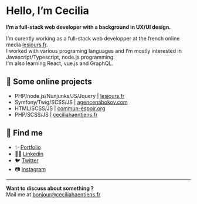 # Hello, I’m Cecilia

**I’m a full-stack web developer with a background in UX/UI design.**

I’m curently working as a full-stack web developper at the french online media [lesjours.fr](https://lesjours.fr).<br>
I worked with various programing languages and I’m mostly interested in Javascript/Typescript, node.js programming.<br>
I’m also learning React, vue.js and GraphQL.

## 👀 Some online projects

- PHP/node.js/Nunjunks/JS/Jquery | [lesjours.fr](https://lesjours.fr)
- Symfony/Twig/SCSS/JS | [agencenabokov.com](https://agencenabokov.com/)
- HTML/SCSS/JS | [commun-espoir.org](http://commun-espoir.org/)
- PHP/SCSS/JS | [ceciliahaentjens.fr](https://ceciliahentjens.fr/)

## 💌 Find me

- ✨ [Portfolio](https://ceciliahaentjens.fr/)
- 👩‍💻 [Linkedin](https://www.linkedin.com/in/cecilia-haentjens/)
- 🐦 [Twitter](https://twitter.com/ceciliahntjens)
- 📷 [Instagram](https://www.instagram.com/ceciliahaentjens/)

---

**Want to discuss about something ?**<br>
Mail me at [bonjour@ceciliahaentjens.fr](mailto:bonjour@ceciliahaentjens.fr)
